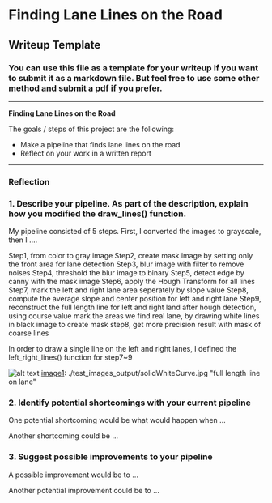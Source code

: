 # **Finding Lane Lines on the Road** 

## Writeup Template

### You can use this file as a template for your writeup if you want to submit it as a markdown file. But feel free to use some other method and submit a pdf if you prefer.

---

**Finding Lane Lines on the Road**

The goals / steps of this project are the following:
* Make a pipeline that finds lane lines on the road
* Reflect on your work in a written report


[//]: # (Image References)

[image1]: ./examples/grayscale.jpg "grayimage"

---

### Reflection

### 1. Describe your pipeline. As part of the description, explain how you modified the draw_lines() function.

My pipeline consisted of 5 steps. First, I converted the images to grayscale, then I .... 

Step1, from color to gray image
Step2, create mask image by setting only the front area for lane detection
Step3, blur image with filter to remove noises 
Step4, threshold the blur image to binary
Step5, detect edge by canny with the mask image
Step6, apply the Hough Transform for all lines
Step7, mark the left and right lane area seperately by slope value
Step8, compute the average slope and center position for left and right lane
Step9, reconstruct the full length line for left and right land
after hough detection, using course value mark the areas we find real lane, by drawing white lines in black image to create mask
step8, get more precision result with mask of coarse lines

In order to draw a single line on the left and right lanes, I defined the left_right_lines() function for step7~9

![alt text][image1]
[image1]: ./test_images_output/solidWhiteCurve.jpg "full length line on lane"


### 2. Identify potential shortcomings with your current pipeline


One potential shortcoming would be what would happen when ... 

Another shortcoming could be ...


### 3. Suggest possible improvements to your pipeline

A possible improvement would be to ...

Another potential improvement could be to ...
